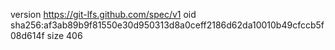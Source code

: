 version https://git-lfs.github.com/spec/v1
oid sha256:af3ab89b9f81550e30d950313d8a0ceff2186d62da10010b49cfccb5f08d614f
size 406
